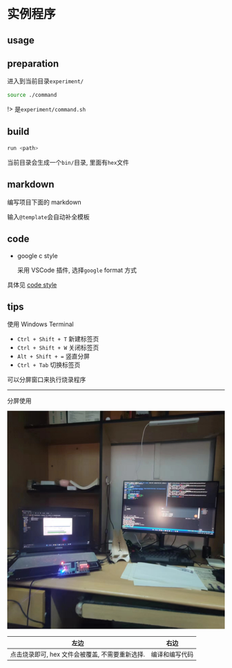 # 实例程序

## usage

## preparation

进入到当前目录`experiment/`

```bash
source ./command
```

!> 是`experiment/command.sh`

## build

```bash
run <path>
```

当前目录会生成一个`bin/`目录, 里面有`hex`文件

## markdown

编写项目下面的 markdown

输入`@template`会自动补全模板

## code

- google c style

  采用 VSCode 插件, 选择`google` format 方式

具体见 [code style](/docs/code-style.md)

## tips

使用 Windows Terminal

- `Ctrl + Shift + T` 新建标签页
- `Ctrl + Shift + W` 关闭标签页
- `Alt + Shift + =` 竖直分屏
- `Ctrl + Tab` 切换标签页

可以分屏窗口来执行烧录程序

---

分屏使用

![](assets/2023-03-08-23-48-33.png)

|                      左边                       |      右边      |
| :---------------------------------------------: | :------------: |
| 点击烧录即可, hex 文件会被覆盖, 不需要重新选择. | 编译和编写代码 |
